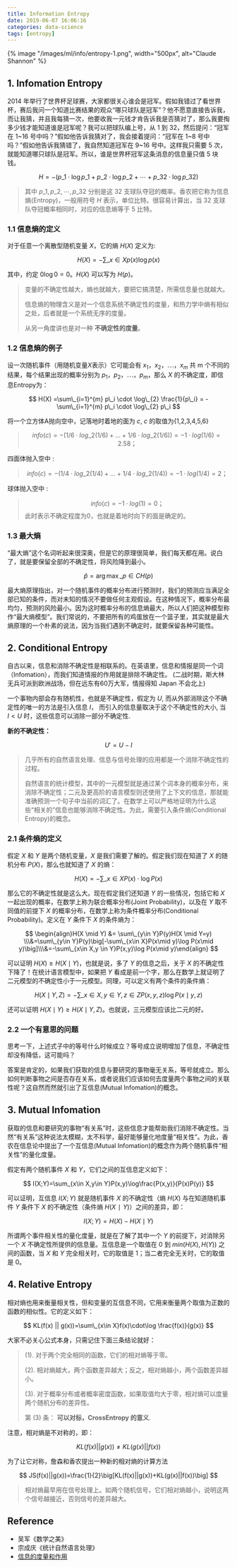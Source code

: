 ```yaml
---
title: Information Entropy
date: 2019-06-07 16:06:16
categories: data-science
tags: [entropy]
---
```


{% image "/images/ml/info/entropy-1.png", width="500px", alt="Claude Shannon" %}


<!-- more -->

## 1. Infomation Entropy

2014 年举行了世界杯足球赛，大家都很关心谁会是冠军。假如我错过了看世界杯，赛后我问一个知道比赛结果的观众“哪只球队是冠军”？他不愿意直接告诉我，而让我猜，并且我每猜一次，他要收我一元钱才肯告诉我是否猜对了，那么我要掏多少钱才能知道谁是冠军呢？我可以把球队编上号，从 1 到 32，然后提问：“冠军在 1~16 号中吗？”假如他告诉我猜对了，我会接着提问：“冠军在 1~8 号中吗？”假如他告诉我猜错了，我自然知道冠军在 9~16 号中。这样我只需要 5 次，就能知道哪只球队是冠军。所以，谁是世界杯冠军这条消息的信息量只值 5 块钱。

$$
H=-(p\_1\cdot\log p\_1+p\_2\cdot\log p\_2+\cdots+p\_{32}\cdot\log p\_{32})
$$

> 其中 $p\_1,p\_2,\cdots,p\_{32}$ 分别是这 32 支球队夺冠的概率。香农把它称为信息熵(Entropy)，一般用符号 $H$ 表示，单位比特。很容易计算出，当 32 支球队夺冠概率相同时，对应的信息熵等于 5 比特。

### 1.1 信息熵的定义

对于任意一个离散型随机变量 $X$，它的熵 $H(X)$ 定义为:

$$
H(X)=-\sum\_{x\in X}p(x)\log p(x)
$$

其中，约定 $0\log0=0$。$H(X)$ 可以写为 $H(p)$。

> 变量的不确定性越大，熵也就越大，要把它搞清楚，所需信息量也就越大。
> 
> 信息熵的物理含义是对一个信息系统不确定性的度量，和热力学中熵有相似之处，后者就是一个系统无序的度量。
> 
> 从另一角度讲也是对一种 **不确定性的度量**。

### 1.2 信息熵的例子

设一次随机事件（用随机变量$X$表示）它可能会有 $x_1，x_2，⋯，x_m$ 共 m 个不同的结果，每个结果出现的概率分别为 $p_1，p_2，⋯，p_m$，那么 $X$ 的不确定度，即信息Entropy为：

$$
H(X) =\sum\_{i=1}^{m} p\_i \cdot \log\_{2} \frac{1}{p\_i} = - \sum\_{i=1}^{m} p\_i \cdot \log\_{2} p\_i
$$

将一个立方体A抛向空中，记落地时着地的面为 $c$, $c$ 的取值为{1,2,3,4,5,6} 

> $$
info(c) = - (1/6 \cdot log\_{2}(1/6)+...+1/6 \cdot log\_{2}(1/6)) = -1 \cdot log(1/6) = 2.58；
$$

四面体抛入空中 :

> $$
info(c) = - (1/4 \cdot log\_{2}(1/4)+...+1/4 \cdot log\_{2}(1/4)) = -1 \cdot log(1/4) = 2；
$$

球体抛入空中 :

> $$
info(c) = -1 \cdot log(1) = 0；
$$
> 此时表示不确定程度为0，也就是着地时向下的面是确定的。

### 1.3 最大熵

“最大熵”这个名词听起来很深奥，但是它的原理很简单，我们每天都在用。说白了，就是要保留全部的不确定性，将风险降到最小。

$$
\hat{p}=\arg\max\_{p\in C}H(p)
$$

最大熵原理指出，对一个随机事件的概率分布进行预测时，我们的预测应当满足全部已知的条件，而对未知的情况不要做任何主观假设。在这种情况下，概率分布最均匀，预测的风险最小。因为这时概率分布的信息熵最大，所以人们把这种模型称作“最大熵模型”。我们常说的，不要把所有的鸡蛋放在一个篮子里，其实就是最大熵原理的一个朴素的说法，因为当我们遇到不确定时，就要保留各种可能性。

## 2. Conditional Entropy

自古以来，信息和消除不确定性是相联系的。在英语里，信息和情报是同一个词（Infomation），而我们知道情报的作用就是排除不确定性。 (二战时期，斯大林无兵可派到欧洲战场，但在远东有60万大军，情报得知 Japan 不会北上)

一个事物内部会存有随机性，也就是不确定性，假定为 $U$, 而从外部消除这个不确定性的唯一的方法是引入信息 $I$， 而引入的信息量取决于这个不确定性的大小, 当 $I < U$ 时，这些信息可以消除一部分不确定性.

**新的不确定性：**

$$
U'=U-I
$$

> 几乎所有的自然语言处理、信息与信号处理的应用都是一个消除不确定性的过程。
>
> 自然语言的统计模型，其中的一元模型就是通过某个词本身的概率分布，来消除不确定性；二元及更高阶的语言模型则还使用了上下文的信息，那就能准确预测一个句子中当前的词汇了。在数学上可以严格地证明为什么这些“相关的”信息也能够消除不确定性。为此，需要引入条件熵(Conditional Entropy)的概念。

### 2.1 条件熵的定义

假定 $X$ 和 $Y$ 是两个随机变量，$X$ 是我们需要了解的。假定我们现在知道了 $X$ 的随机分布 
$P(X)$，那么也就知道了 $X$ 的熵：

$$
H(X)=-\sum\_{x\in X}P(x)\cdot\log P(x)
$$

那么它的不确定性就是这么大。现在假定我们还知道 $Y$ 的一些情况，包括它和 $X$ 一起出现的概率，在数学上称为联合概率分布(Joint Probability)，以及在 $Y$ 取不同值的前提下 $X$ 的概率分布，在数学上称为条件概率分布(Conditional Probability)。定义在 $Y$ 条件下 $X$ 的条件熵为：

$$
\begin{align}H(X \mid Y) &=  \sum\_{y\in Y}P(y)H(X \mid Y=y) \\\&=\sum\_{y\in Y}P(y)\big[-\sum\_{x\in X}P(x\mid y)\log P(x\mid y)\big]\\\&=-\sum\_{x\in X,y \in Y}P(x,y)\log P(x\mid y)\end{align}
$$

可以证明 $H(X)\ge H(X\mid Y)$，也就是说，多了 $Y$ 的信息之后，关于 $X$ 的不确定性下降了！在统计语言模型中，如果把 $Y$ 看成是前一个字，那么在数学上就证明了二元模型的不确定性小于一元模型。同理，可以定义有两个条件的条件熵：

$$
H(X\mid Y,Z)=-\sum\_{x\in X,y\in Y,z\in Z}P(x,y,z)\log P(x\mid y,z)
$$

还可以证明 $H(X\mid Y)\ge H(X\mid Y,Z)$。也就说，三元模型应该比二元的好。

### 2.2 一个有意思的问题

思考一下，上述式子中的等号什么时候成立？等号成立说明增加了信息，不确定性却没有降低，这可能吗？

答案是肯定的，如果我们获取的信息与要研究的事物毫无关系，等号就成立。那么如何判断事物之间是否存在关系，或者说我们应该如何去度量两个事物之间的关联性呢？这自然而然就引出了互信息(Mutual Infomation)的概念。

## 3. Mutual Infomation

获取的信息和要研究的事物“有关系”时，这些信息才能帮助我们消除不确定性。当然“有关系”这种说法太模糊，太不科学，最好能够量化地度量“相关性”。为此，香农在信息论中提出了一个互信息(Mutual Infomation)的概念作为两个随机事件“相关性”的量化度量。

假定有两个随机事件 $X$ 和 $Y$，它们之间的互信息定义如下：

$$
I(X;Y)=\sum_{x\in X,y\in Y}P(x,y)\log\frac{P(x,y)}{P(x)P(y)}
$$

可以证明，互信息 $I(X;Y)$ 就是随机事件 $X$ 的不确定性（熵 $H(X)$ 与在知道随机事件 $Y$
 条件下 $X$ 的不确定性（条件熵 $H(X∣Y)$）之间的差异，即：

$$
I(X;Y)=H(X)-H(X\mid Y)
$$

所谓两个事件相关性的量化度量，就是在了解了其中一个 $Y$ 的前提下，对消除另一个 $X$ 不确定性所提供的信息量。互信息是一个取值在 0 到 $min(H(X),H(Y))$ 之间的函数，当 $X$ 和 $Y$ 完全相关时，它的取值是 1；当二者完全无关时，它的取值是 0。
 
## 4. Relative Entropy

相对熵也用来衡量相关性，但和变量的互信息不同，它用来衡量两个取值为正数的函数的相似性。它的定义如下：

$$
KL(f(x) || g(x))=\sum\_{x\in X}f(x)\cdot\log \frac{f(x)}{g(x)}
$$

大家不必关心公式本身，只需记住下面三条结论就好：

> (1). 对于两个完全相同的函数，它们的相对熵等于零。
> 
> (2). 相对熵越大，两个函数差异越大；反之，相对熵越小，两个函数差异越小。
> 
> (3). 对于概率分布或者概率密度函数，如果取值均大于零，相对熵可以度量两个随机分布的差异性。
> 
> 第 (3) 条： **可以对标，CrossEntropy 的意义**.

注意，相对熵是不对称的，即：

$$
KL(f(x)||g(x))\ne KL(g(x)||f(x))
$$

为了让它对称，詹森和香农提出一种新的相对熵的计算方法

$$
JS(f(x)||g(x))=\frac{1}{2}\big[KL(f(x)||g(x))+KL(g(x)||f(x))\big]
$$

> 相对熵最早用在信号处理上。如两个随机信号，它们相对熵越小，说明这两个信号越接近，否则信号的差异越大。

## Reference

- 吴军《数学之美》
- 宗成庆《统计自然语言处理》
- [信息的度量和作用](https://xiaosheng.me/2017/03/09/article39/)